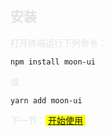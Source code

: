 ## <font color=#e2e2e2>安装

打开终端运行下列命令：</font>

```
npm install moon-ui
```

<font color=#e2e2e2>或</font>

```
yarn add moon-ui
```

<font color=#e2e2e2>下一节：<mark>&nbsp;[开始使用](#/doc/get-started)&nbsp;</mark></font>